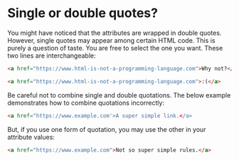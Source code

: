 # Single or double quotes?

You might have noticed that the attributes are wrapped in double quotes. However, single quotes may appear among certain HTML code. This is purely a question of taste. You are free to select the one you want. These two lines are interchangeable:

```html
<a href="https://www.html-is-not-a-programming-language.com">Why not?</a>

<a href="https://www.html-is-not-a-programming-language.com">:(</a>
```

Be careful not to combine single and double quotations. The below example demonstrates how to combine quotations incorrectly:

```html
<a href="https://www.example.com'>A super simple link.</a>
```

But, if you use one form of quotation, you may use the other in your attribute values:

```html
<a href="https://www.example.com">Not so super simple rules.</a>
```
